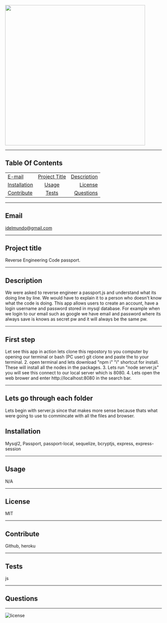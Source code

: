 
   
  <p>
  <img src="https://media.giphy.com/media/PkjuJb3knlRiuhx9RO/giphy.gif"width="450"/></p>
  <hr>
  
  ## Table Of Contents
  |   |       | |
| ------------- |:-------------:| -----:|
| [E-mail](#email)| [Project Title](#Project-title)| [Description](#description)|
| [Installation](#installation)| [Usage](#usage)| [License](#license)|
| [Contribute](#contribute)| [Tests](#tests)| [Questions](#questions)|
  <hr>

  ## Email 
  idelmundo@gmail.com
  <hr>
      
  ## Project title 
  Reverse Engineering Code passport. 
  <hr>

  ## Description 
  We were asked to reverse engineer a passport.js and understand what its doing line by line. We would have to explain it to a person who doesn't know what the code is doing. This app allows users to create an account, have a login username and password stored in mysql database. For example when we login to our email such as google we have email and password where its always save is knows as secret pw and it will always be the same pw.  
  <hr>

  ## First step 
  Let see this app in action lets clone this repostory to you computer by opening our terminal or bash (PC user) git clone and paste the to your terminal. 2. open terminal and lets download "npm i" "i" shortcut for install. These will install all the nodes in the packages. 3. Lets run "node server.js" you will see this connect to our local server which is 8080. 4. Lets open the web brower and enter http://localhost:8080 in the search bar. 
  <hr>
  
  ## Lets go through each folder 
  Lets begin with server.js since that makes more sense because thats what were going to use to commincate with all the files and browser. 

  ## Installation 
  Mysql2, Passport, passport-local, sequelize, bcryptjs, express, express-session
  <hr>

  ## Usage 
  N/A
  <hr>

  ## License 
  MIT
  <hr>

  ## Contribute
  Github, heroku
  <hr>

  ## Tests 
  js
  <hr>

  ## Questions 
  
  <hr>

  ![license](https://img.shields.io/badge/license-MIT-orange.svg)
        